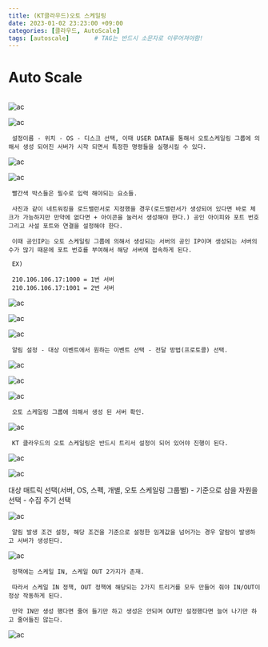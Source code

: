 ```yaml
---
title: (KT클라우드)오토 스케일링
date: 2023-01-02 23:23:00 +09:00
categories: [클라우드, AutoScale]
tags: [autoscale]		# TAG는 반드시 소문자로 이루어져야함!
---
```


# Auto Scale

```
```
![ac](./assets/img/KTcoud/AutoScale/AC01.png)

![ac](./assets/img/KTcoud/AutoScale/AC02.png)

```
 설정이름 - 위치 - OS - 디스크 선택, 이때 USER DATA를 통해서 오토스케일링 그룹에 의해서 생성 되어진 서버가 시작 되면서 특정한 명령들을 실행시킬 수 있다.
```

![ac](./assets/img/KTcoud/AutoScale/AC03.png)

![ac](./assets/img/KTcoud/AutoScale/AC04.png)

```
 빨간색 박스들은 필수로 입력 해야되는 요소들.

 사진과 같이 네트워킹을 로드밸런서로 지정했을 경우(로드밸런서가 생성되어 있다면 바로 체크가 가능하지만 만약에 없다면 + 아이콘을 눌러서 생성해야 한다.) 공인 아이피와 포트 번호 그리고 사설 포트와 연결을 설정해야 한다.

 이때 공인IP는 오토 스케일링 그룹에 의해서 생성되는 서버의 공인 IP이며 생성되는 서버의 수가 많기 때문에 포트 번호를 부여해서 해당 서버에 접속하게 된다.

 EX)

 210.106.106.17:1000 = 1번 서버
 210.106.106.17:1001 = 2번 서버
```

![ac](./assets/img/KTcoud/AutoScale/AC05.png)

![ac](./assets/img/KTcoud/AutoScale/AC06.png)

![ac](./assets/img/KTcoud/AutoScale/AC07.png)

```
 알림 설정 - 대상 이벤트에서 원하는 이벤트 선택 - 전달 방법(프로토콜) 선택.
```

![ac](./assets/img/KTcoud/AutoScale/AC08.png)

![ac](./assets/img/KTcoud/AutoScale/AC09.png)

![ac](./assets/img/KTcoud/AutoScale/AC11.png)

```
 오토 스케일링 그룹에 의해서 생성 된 서버 확인.
```
![ac](./assets/img/KTcoud/AutoScale/AC12.png)

```
 KT 클라우드의 오토 스케일링은 반드시 트리서 설정이 되어 있어야 진행이 된다.
```

![ac](./assets/img/KTcoud/AutoScale/AC13.png)

![ac](./assets/img/KTcoud/AutoScale/AC14.png)

 대상 매트릭 선택(서버, OS, 스펙, 개별, 오토 스케일링 그룹별) - 기준으로 삼을 자원을 선택 - 수집 주기 선택

![ac](./assets/img/KTcoud/AutoScale/AC15.png)

```
 알림 발생 조건 설정, 해당 조건을 기준으로 설정한 임계값을 넘어가는 경우 알람이 발생하고 서버가 생성된다.
```

![ac](./assets/img/KTcoud/AutoScale/AC16.png)

```
 정책에는 스케일 IN, 스케일 OUT 2가지가 존재.

 따라서 스케일 IN 정책, OUT 정책에 해당되는 2가지 트리거를 모두 만들어 줘야 IN/OUT이 정상 작동하게 된다.

 만약 IN만 생성 했다면 줄어 들기만 하고 생성은 안되며 OUT만 설정했다면 늘어 나기만 하고 줄어들진 않는다.
```

![ac](./assets/img/KTcoud/AutoScale/AC17.png)


